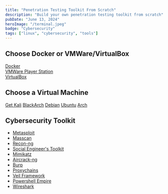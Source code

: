 ```yaml
---
title: "Penetration Testing Toolkit From Scratch"
description: "Build your own penetration testing toolkit from scratch"
pubDate: "June 13, 2024"
heroImage: "/terminal.jpeg"
badge: "Cybersecurity"
tags: ["linux", "cybersecurity", "tools"]
---
```


## Choose Docker or VMWare/VirtualBox
[Docker](https://docs.docker.com/get-docker/)
<br>
[VMWare Player Station](https://www.vmware.com/products/workstation-player/workstation-player-evaluation.html.html.html)
<br>
[VirtualBox](https://www.virtualbox.org/wiki/Downloads)

## Choose a Virtual Machine
[Get Kali](https://www.kali.org/get-kali/#kali-platforms)
[BlackArch](https://blackarch.org/downloads.html)
[Debian](https://www.debian.org/download)
[Ubuntu](https://ubuntu.com/download)
[Arch](https://archlinux.org/download/)
  
## Cybersecurity Toolkit
- [Metasploit](https://github.com/rapid7/metasploit-framework)
- [Masscan](https://github.com/robertdavidgraham/masscan)
- [Recon-ng](https://github.com/lanmaster53/recon-ng)
- [Social Engineer's Toolkit](https://github.com/trustedsec/social-engineer-toolkit)
- [Mimikatz](https://github.com/ParrotSec/mimikatz)
- [Aircrack-ng](https://github.com/aircrack-ng/aircrack-ng)
- [Burp](https://portswigger.net/burp)
- [Proxychains](https://github.com/haad/proxychains)
- [Veil Framework](https://github.com/Veil-Framework)
- [Powershell Empire](https://github.com/EmpireProject/Empire)
- [Wireshark](https://)
